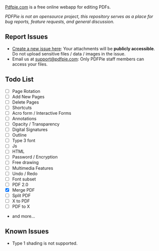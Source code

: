 [Pdfpie.com](https://pdfpie.com) is a free online webapp for editing PDFs.

*PDFPie is not an opensource project, this repository serves as a place for bug reports, feature requests, and general discussion.*

Report Issues
---

- [Create a new issue here](https://github.com/PdfPieStudio/pdfpie/issues): Your attachments will be **publicly accessible**. Do not upload sensitive files / data / images in the issue.
- Email us at [support@pdfpie.com](mailto:support@pdfpie.com): Only PDFPie staff members can access your files.

Todo List
---
- [ ] Page Rotation
- [ ] Add New Pages
- [ ] Delete Pages
- [ ] Shortcuts
- [ ] Acro form / Interactive Forms
- [ ] Annotations
- [ ] Opacity / Transparency
- [ ] Digital Signatures
- [ ] Outline
- [ ] Type 3 font
- [ ] Js
- [ ] HTML
- [ ] Password / Encryption
- [ ] Free drawing
- [ ] Multimedia Features
- [ ] Undo / Redo
- [ ] Font subset
- [ ] PDF 2.0
- [x] Merge PDF
- [ ] Split PDF
- [ ] X to PDF
- [ ] PDF to X
- and more...

Known Issues
---
- Type 1 shading is not supported. 
